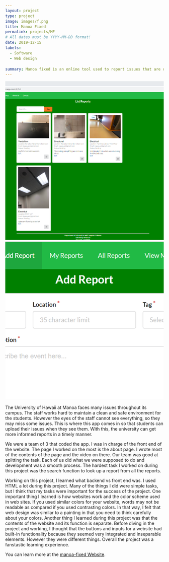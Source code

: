 ```yaml
---
layout: project
type: project
image: images/f.png
title: Manoa Fixed 
permalink: projects/MF
# All dates must be YYYY-MM-DD format!
date: 2019-12-15
labels:
  - Software
  - Web design
  
summary: Manoa fixed is an online tool used to report issues that are observed at the University of Hawaii at Manoa. 
---
```


<div class="ui medium rounded images">
  <img class="ui image" src="../images/m2.png">
  <img class="ui image" src="../images/M3.PNG">
</div>

The University of Hawaii at Manoa faces many issues throughout its campus. The staff works hard to maintain a clean and safe environment for the students. However the eyes of the staff cannot see everything, so they may miss some issues. This is where this app comes in so that students can upload their issues when they see them. With this, the university can get more informed reports in a timely manner. 

We were a team of 3 that coded the app. I was in charge of the front end of the website. The page I worked on the most is the about page. I wrote most of the contents of the page and the video on there. Our team was good at splitting the task. Each of us did what we were supposed to do and development was a smooth process. The hardest task I worked on during this project was the search function to look up a report from all the reports.  

Working on this project, I learned what backend vs front end was. I used HTML a lot during this project. Many of the things I did were simple tasks, but I think that my tasks were important for the success of the project. One important thing I learned is how websites work and the color scheme used in web sites. If you used similar colors for your website, words may not be readable as compared if you used contrasting colors. In that way, I felt that web design was similar to a painting in that you need to think carefully about your colors. Another thing I learned during this project was that the contents of the website and its function is separate. Before diving in  the project and working, I thought that the buttons and inputs for a website had built-in functionality because they seemed very integrated and inseparable elements. However they were different things. Overall the project was a fanstastic learning experience.  

You can learn more at the [manoa-fixed Website](https://github.com/manoa-fixed).


